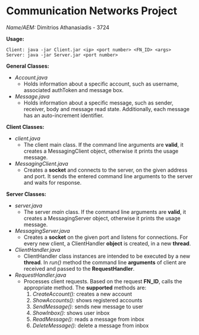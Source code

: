 # Communication Networks Project

_Name/AEM:_ Dimitrios Athanasiadis - 3724

**Usage:**
```
Client: java -jar Client.jar <ip> <port number> <FN_ID> <args>
Server: java -jar Server.jar <port number>
```


**General Classes:**

* _Account.java_
  * Holds information about a specific account, such as username, associated authToken and message box.
* _Message.java_
  * Holds information about a specific message, such as sender, receiver, body and message read state. Additionally, 
  each message has an auto-increment identifier.

**Client Classes:**

* _client.java_
  * The client main class. If the command line arguments are **valid**, it creates a MessagingClient object,
    otherwise it prints the usage message.
* _MessagingClient.java_
  * Creates a **socket** and connects to the server, on the given address and port. It sends the entered command 
  line arguments to the server and waits for response.

**Server Classes:**

* _server.java_
  * The server _main_ class. If the command line arguments are **valid**, it creates a MessagingServer object, 
  otherwise it prints the usage message.
* _MessagingServer.java_
  * Creates a **socket** on the given port and listens for connections. For every new client, a ClientHandler 
  **object** is created, in a new **thread**.
* _ClientHandler.java_
  * ClientHandler class instances are intended to be executed by a new **thread**. In _run()_ method the command 
  line **arguments** of client are received and passed to the **RequestHandler**. 
* _RequestHandler.java_
  * Processes client requests. Based on the request **FN_ID**, calls the appropriate method. The **supported** 
  methods are:
    1. _CreateAccount():_ creates a new account
    2. _ShowAccounts():_ shows registered accounts
    3. _SendMessage():_ sends new message to user
    4. _ShowInbox():_ shows user inbox 
    5. _ReadMessage():_ reads a message from inbox
    6. _DeleteMessage():_ delete a message from inbox